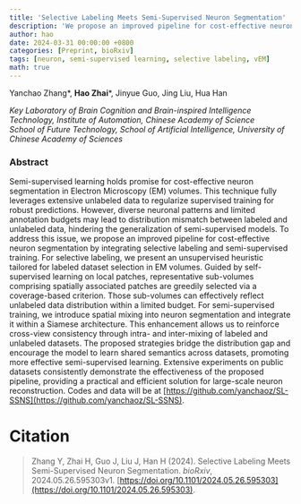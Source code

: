 ```yaml
---
title: 'Selective Labeling Meets Semi-Supervised Neuron Segmentation'
description: 'We propose an improved pipeline for cost-effective neuron segmentation by integrating selective labeling and semi-supervised training.'
author: hao
date: 2024-03-31 00:00:00 +0800
categories: [Preprint, bioRxiv]
tags: [neuron, semi-supervised learning, selective labeling, vEM]
math: true
---
```


Yanchao Zhang\*, **Hao Zhai**\*, Jinyue Guo, Jing Liu, Hua Han

*Key Laboratory of Brain Cognition and Brain-inspired Intelligence Technology, Institute of Automation, Chinese Academy of Science* <br>
*School of Future Technology, School of Artificial Intelligence, University of Chinese Academy of Sciences*

### Abstract

Semi-supervised learning holds promise for cost-effective neuron segmentation in Electron Microscopy (EM) volumes. This technique fully leverages extensive unlabeled data to regularize supervised training for robust predictions. However, diverse neuronal patterns and limited annotation budgets may lead to distribution mismatch between labeled and unlabeled data, hindering the generalization of semi-supervised models. To address this issue, we propose an improved pipeline for cost-effective neuron segmentation by integrating selective labeling and semi-supervised training. For selective labeling, we present an unsupervised heuristic tailored for labeled dataset selection in EM volumes. Guided by self-supervised learning on local patches, representative sub-volumes comprising spatially associated patches are greedily selected via a coverage-based criterion. Those sub-volumes can effectively reflect unlabeled data distribution within a limited budget. For semi-supervised training, we introduce spatial mixing into neuron segmentation and integrate it within a Siamese architecture. This enhancement allows us to reinforce cross-view consistency through intra- and inter-mixing of labeled and unlabeled datasets. The proposed strategies bridge the distribution gap and encourage the model to learn shared semantics across datasets, promoting more effective semi-supervised learning. Extensive experiments on public datasets consistently demonstrate the effectiveness of the proposed pipeline, providing a practical and efficient solution for large-scale neuron reconstruction. Codes and data will be at [https://github.com/yanchaoz/SL-SSNS](https://github.com/yanchaoz/SL-SSNS).


# Citation

> Zhang Y, Zhai H, Guo J, Liu J, Han H (2024). Selective Labeling Meets Semi-Supervised Neuron Segmentation. *bioRxiv*, 2024.05.26.595303v1. [https://doi.org/10.1101/2024.05.26.595303](https://doi.org/10.1101/2024.05.26.595303).
>